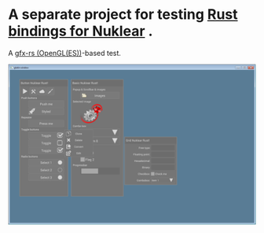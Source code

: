 # A separate project for testing [Rust bindings for Nuklear](https://github.com/snuk182/nuklear-rust) . 
A [gfx-rs (OpenGL(ES))](https://github.com/gfx-rs/gfx)-based test.

![screenshot](nuk-gfx.png)
